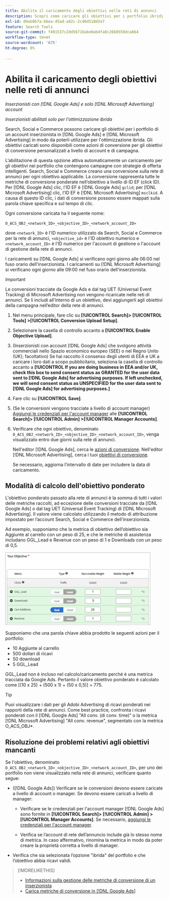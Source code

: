 ```yaml
---
title: Abilita il caricamento degli obiettivi nelle reti di annunci
description: Scopri come caricare gli obiettivi per i portfolio ibridi in  [!DNL Google Ads]  e  [!DNL Microsoft Advertising].
exl-id: 09ab0b7a-b6ea-45ad-a82c-2c40d518d2e7
feature: Search Tools
source-git-commit: f491537c2dd56716abe0ab4fa8c26b8558dca664
workflow-type: tm+mt
source-wordcount: '675'
ht-degree: 0%

---
```


# Abilita il caricamento degli obiettivi nelle reti di annunci

*Inserzionisti con [!DNL Google Ads] e solo [!DNL Microsoft Advertising] account*

*Inserzionisti abilitati solo per l&#39;ottimizzazione ibrida*

Search, Social e Commerce possono caricare gli obiettivi per i portfolio di un account inserzionista in [!DNL Google Ads] e [!DNL Microsoft Advertising] in modo da poterli utilizzare per l&#39;ottimizzazione ibrida. Gli obiettivi caricati sono disponibili come azioni di conversione per gli obiettivi di conversione personalizzati a livello di account e di campagna.

L’abilitazione di questa opzione attiva automaticamente un caricamento per gli obiettivi nei portfolio che contengono campagne con strategie di offerta intelligenti. Search, Social e Commerce creano una conversione sulla rete di annunci per ogni obiettivo applicabile. La conversione rappresenta tutte le metriche di conversione ponderate nell’obiettivo a livello di ID EF (click ID). Per [!DNL Google Ads] clic, l&#39;ID EF è [!DNL Google Ads] `gclid`; per [!DNL Microsoft Advertising] clic, l&#39;ID EF è [!DNL Microsoft Advertising] `msclkid`. A causa di questo ID clic, i dati di conversione possono essere mappati sulla parola chiave specifica e sul tempo di clic.

Ogni conversione caricata ha il seguente nome:

`O_ACS_OBJ_<network_ID>_<objective_ID>_<network_account_ID>`

dove `<network_ID>` è l&#39;ID numerico utilizzato da Search, Social e Commerce per la rete di annunci, `<objective_id>` è l&#39;ID obiettivo numerico e `<network_account_ID>` è l&#39;ID numerico per l&#39;account di gestione o l&#39;account di gestione della rete di annunci.

I caricamenti su [!DNL Google Ads] si verificano ogni giorno alle 06:00 nel fuso orario dell&#39;inserzionista. I caricamenti su [!DNL Microsoft Advertising] si verificano ogni giorno alle 09:00 nel fuso orario dell&#39;inserzionista.

>[!IMPORTANT]
>
>Le conversioni tracciate da Google Ads e dal tag UET (Universal Event Tracking) di Microsoft Advertising non vengono ricaricate nelle reti di annunci. Se li includi all’interno di un obiettivo, devi aggiungerli agli obiettivi della campagna nell’editor della rete di annunci.

1. Nel menu principale, fare clic su **[!UICONTROL Search]> [!UICONTROL Tools] >[!UICONTROL Conversion Upload Setup]**.

1. Selezionare la casella di controllo accanto a **[!UICONTROL Enable Objective Upload]**.

1. (Inserzionisti con account [!DNL Google Ads] che svolgono attività commerciali nello Spazio economico europeo (SEE) o nel Regno Unito (UK); facoltativo) Se hai raccolto il consenso degli utenti di EEA e UK a caricare i loro dati a scopo pubblicitario, seleziona la casella di controllo accanto a **[!UICONTROL If you are doing business in EEA and/or UK, check this box to send consent status as GRANTED for the user data sent to [!DNL Google Ads] for advertising purposes. If left unchecked, we will send consent status as UNSPECIFIED for the user data sent to [!DNL Google Ads] for advertising purposes.]**

1. Fare clic su **[!UICONTROL Save]**.

1. (Se le conversioni vengono tracciate a livello di account manager) [Aggiungi le credenziali per l&#39;account manager](/help/search-social-commerce/admin/manager-accounts.md) alle **[!UICONTROL Search]> [!UICONTROL Admin] >[!UICONTROL Manager Accounts]**.

1. Verificare che ogni obiettivo, denominato `O_ACS_OBJ_<network_ID>_<objective_ID>_<network_account_ID>`, venga visualizzato entro due giorni sulla rete di annunci.

   Nell&#39;editor [!DNL Google Ads], cerca le [azioni di conversione](https://support.google.com/google-ads/answer/11461796). Nell&#39;editor [!DNL Microsoft Advertising], cerca i tuoi [obiettivi di conversione](https://help.ads.microsoft.com/#apex/ads/en/56709).

   Se necessario, aggiorna l’intervallo di date per includere la data di caricamento.

## Modalità di calcolo dell&#39;obiettivo ponderato

L&#39;obiettivo ponderato passato alla rete di annunci è la somma di tutti i valori delle metriche raccolti, ad eccezione delle conversioni tracciate da [!DNL Google Ads] o dal tag UET (Universal Event Tracking) di [!DNL Microsoft Advertising]. Il valore viene calcolato utilizzando il metodo di attribuzione impostato per l’account Search, Social e Commerce dell’inserzionista.

Ad esempio, supponiamo che la metrica di obiettivo dell’obiettivo sia Aggiunte al carrello con un peso di 25, e che le metriche di assistenza includano GGL_Lead e Revenue con un peso di 1 e Downloads con un peso di 0,5.

![Esempio di obiettivo ponderato](/help/search-social-commerce/assets/objective-example.png "Esempio di obiettivo ponderato")

Supponiamo che una parola chiave abbia prodotto le seguenti azioni per il portfolio:

* 10 Aggiunte al carrello
* 500 dollari di ricavi
* 50 download
* 5 GGL_Lead

GGL_Lead non è incluso nel calcolo/caricamento perché è una metrica tracciata da Google Ads. Pertanto il valore obiettivo ponderato è calcolato come [(10 x 25) + (500 x 1) + (50 x 0,5)] = 775.

>[!TIP]
>
>Puoi visualizzare i dati per gli Adobi Advertising di ricavi ponderati nei rapporti della rete di annunci. Come best practice, confronta i ricavi ponderati con il [!DNL Google Ads] &quot;All conv. (di conv. time)&quot; o la metrica [!DNL Microsoft Advertising] &quot;All conv. revenue&quot;, segmentato con la metrica O_ACS_OBJ*.<!--clarify -->

## Risoluzione dei problemi relativi agli obiettivi mancanti

Se l&#39;obiettivo, denominato `O_ACS_OBJ_<network_ID>_<objective_ID>_<network_account_ID>`, per uno dei portfolio non viene visualizzato nella rete di annunci, verificare quanto segue:

* ([!DNL Google Ads]) Verificare se le conversioni devono essere caricate a livello di account o manager. Se devono essere caricati a livello di manager:

   * Verificare se le credenziali per l&#39;account manager [!DNL Google Ads] sono fornite in **[!UICONTROL Search]> [!UICONTROL Admin] >[!UICONTROL Manager Accounts]**. Se necessario, [aggiungi le credenziali per l&#39;account manager](/help/search-social-commerce/admin/manager-accounts.md).

   * Verifica se l’account di rete dell’annuncio include già lo stesso nome di metrica. In caso affermativo, rinomina la metrica in modo da poter creare la proprietà corretta a livello di manager.

* Verifica che sia selezionata l’opzione &quot;ibrida&quot; del portfolio e che l’obiettivo abbia ricavi validi.

>[!MORELIKETHIS]
>
>* [Informazioni sulla gestione delle metriche di conversione di un inserzionista](/help/search-social-commerce/admin/conversion-metrics/conversion-metric-about.md)
>* [Carica metriche di conversione in [!DNL Google Ads]](conversion-metrics-upload-to-google.md)
